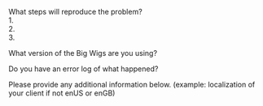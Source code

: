 What steps will reproduce the problem?  
1.  
2.  
3.  

What version of the Big Wigs are you using?


Do you have an error log of what happened?


Please provide any additional information below. (example: localization of your client if not enUS or enGB)
